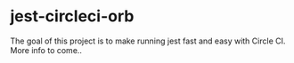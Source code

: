 # jest-circleci-orb

The goal of this project is to make running jest fast and easy with Circle CI. More info to come..
